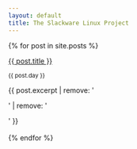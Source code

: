 ```yaml
---
layout: default
title: The Slackware Linux Project
---
```


{% for post in site.posts %}
<div class="row">
  <div class="d-block p-2 bg-dark text-white">
    <a href="{{ post.url }}">{{ post.title }}</a>
  </div>
  <div><p><small>{{ post.day }}</small></p>
    {{ post.excerpt | remove: '<p>' | remove: '</p>' }}
    </div>
</div>
<br style="clear:both">
{% endfor %}
